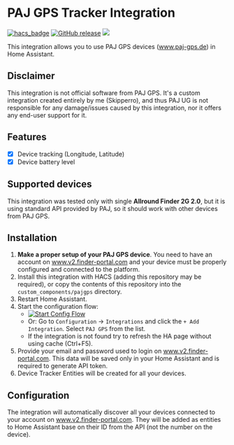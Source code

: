 #  PAJ GPS Tracker Integration

[![hacs_badge](https://img.shields.io/badge/HACS-Custom-41BDF5.svg)](https://github.com/hacs/integration)
[![GitHub release](https://img.shields.io/github/release/skipperro/pajgps-homeassistant.svg)](https://GitHub.com/skipperro/pajgps-homeassistant/releases/)
![](https://img.shields.io/badge/dynamic/json?color=41BDF5&logo=home-assistant&label=integration%20usage&suffix=%20installs&cacheSeconds=15600&url=https://analytics.home-assistant.io/custom_integrations.json&query=$.pajgps.total)


This integration allows you to use PAJ GPS devices (www.paj-gps.de) in Home Assistant.

## Disclaimer

This integration is not official software from PAJ GPS.
It's a custom integration created entirely by me (Skipperro), and thus PAJ UG is not responsible for any damage/issues caused by this integration, nor it offers any end-user support for it.

## Features

- [x] Device tracking (Longitude, Latitude)
- [x] Device battery level

## Supported devices

This integration was tested only with single **Allround Finder 2G 2.0**, but it is using standard API provided by PAJ, so it should work with other devices from PAJ GPS. 

## Installation

1. **Make a proper setup of your PAJ GPS device**. You need to have an account on www.v2.finder-portal.com and your device must be properly configured and connected to the platform.
2. Install this integration with HACS (adding this repository may be required), or copy the contents of this
repository into the `custom_components/pajgps` directory.
2. Restart Home Assistant.
3. Start the configuration flow:
   - [![Start Config Flow](https://my.home-assistant.io/badges/config_flow_start.svg)](https://my.home-assistant.io/redirect/config_flow_start?domain=pajgps)
   - Or: Go to `Configuration` -> `Integrations` and click the `+ Add Integration`. Select `PAJ GPS` from the list.
   - If the integration is not found try to refresh the HA page without using cache (Ctrl+F5).
4. Provide your email and password used to login on www.v2.finder-portal.com. This data will be saved only in your Home Assistant and is required to generate API token.
5. Device Tracker Entities will be created for all your devices.

## Configuration

The integration will automatically discover all your devices connected to your account on www.v2.finder-portal.com. 
They will be added as entities to Home Assistant base on their ID from the API (not the number on the device).
